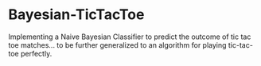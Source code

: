 # Bayesian-TicTacToe

Implementing a Naive Bayesian Classifier to predict the outcome of tic tac toe matches... to be further generalized to an algorithm for playing tic-tac-toe perfectly.
